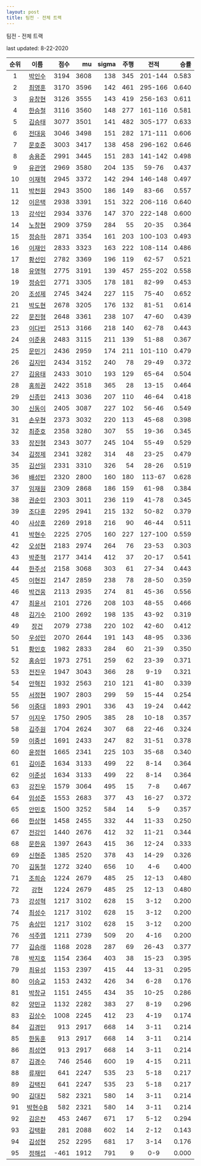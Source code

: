 ```yaml
---
layout: post
title: 팀전 - 전체 트랙
---
```



팀전 - 전체 트랙


last updated: 8-22-2020

| 순위 | 이름 | 점수 | mu | sigma | 주행 | 전적 | 승률 |
|:---:|:---:|---:|---:|---:|---:|:---:|---:|
| 1 | [박인수](../bakinsu) | 3194 | 3608 | 138 | 345 | 201-144 | 0.583 |
| 2 | [최영훈](../choiyeonghun) | 3170 | 3596 | 142 | 461 | 295-166 | 0.640 |
| 3 | [유창현](../yuchanghyeon) | 3126 | 3555 | 143 | 419 | 256-163 | 0.611 |
| 4 | [한승철](../hanseungcheol) | 3116 | 3560 | 148 | 277 | 161-116 | 0.581 |
| 5 | [김승태](../gimseungtae) | 3077 | 3501 | 141 | 482 | 305-177 | 0.633 |
| 6 | [전대웅](../jeondaewoong) | 3046 | 3498 | 151 | 282 | 171-111 | 0.606 |
| 7 | [문호준](../munhojun) | 3003 | 3417 | 138 | 458 | 296-162 | 0.646 |
| 8 | [송용준](../songyongjun) | 2991 | 3445 | 151 | 283 | 141-142 | 0.498 |
| 9 | [유관영](../yugwanyeong) | 2969 | 3580 | 204 | 135 | 59-76 | 0.437 |
| 10 | [이재혁](../ijaehyeok) | 2945 | 3372 | 142 | 294 | 146-148 | 0.497 |
| 11 | [박천원](../bakcheonwon) | 2943 | 3500 | 186 | 149 | 83-66 | 0.557 |
| 12 | [이은택](../ieuntaek) | 2938 | 3391 | 151 | 322 | 206-116 | 0.640 |
| 13 | [강석인](../gangseokin) | 2934 | 3376 | 147 | 370 | 222-148 | 0.600 |
| 14 | [노창현](../nochanghyeon) | 2909 | 3759 | 284 | 55 | 20-35 | 0.364 |
| 15 | [정승하](../jeongseungha) | 2871 | 3354 | 161 | 203 | 100-103 | 0.493 |
| 16 | [이재인](../ijaein) | 2833 | 3323 | 163 | 222 | 108-114 | 0.486 |
| 17 | [황선민](../hwangseongmin) | 2782 | 3369 | 196 | 119 | 62-57 | 0.521 |
| 18 | [유영혁](../yuyeonghyeok) | 2775 | 3191 | 139 | 457 | 255-202 | 0.558 |
| 19 | [정승민](../jeongseungmin) | 2771 | 3305 | 178 | 181 | 82-99 | 0.453 |
| 20 | [조성제](../joseongje) | 2745 | 3424 | 227 | 115 | 75-40 | 0.652 |
| 21 | [박도현](../bakdohyeon) | 2678 | 3205 | 176 | 132 | 81-51 | 0.614 |
| 22 | [문진형](../munjinhyeong) | 2648 | 3361 | 238 | 107 | 47-60 | 0.439 |
| 23 | [이다빈](../idabin) | 2513 | 3166 | 218 | 140 | 62-78 | 0.443 |
| 24 | [이준용](../ijunyong) | 2483 | 3115 | 211 | 139 | 51-88 | 0.367 |
| 25 | [문민기](../munmingi) | 2436 | 2959 | 174 | 211 | 101-110 | 0.479 |
| 26 | [김지민](../gimjimin) | 2434 | 3152 | 240 | 78 | 29-49 | 0.372 |
| 27 | [김응태](../gimeungtae) | 2433 | 3010 | 193 | 129 | 65-64 | 0.504 |
| 28 | [홍희권](../hongheegweon) | 2422 | 3518 | 365 | 28 | 13-15 | 0.464 |
| 29 | [신종민](../shinjongmin) | 2413 | 3036 | 207 | 110 | 46-64 | 0.418 |
| 30 | [신동이](../shindongi) | 2405 | 3087 | 227 | 102 | 56-46 | 0.549 |
| 31 | [손우현](../sonuhyeon) | 2373 | 3032 | 220 | 113 | 45-68 | 0.398 |
| 32 | [최준호](../choijunho) | 2358 | 3280 | 307 | 55 | 19-36 | 0.345 |
| 33 | [장진형](../jangjinhyeong) | 2343 | 3077 | 245 | 104 | 55-49 | 0.529 |
| 34 | [김정제](../gimjeongje) | 2341 | 3282 | 314 | 48 | 23-25 | 0.479 |
| 35 | [김선일](../gimseonil) | 2331 | 3310 | 326 | 54 | 28-26 | 0.519 |
| 36 | [배성빈](../baeseongbin) | 2320 | 2800 | 160 | 180 | 113-67 | 0.628 |
| 37 | [임재원](../imjaewon) | 2309 | 2868 | 186 | 159 | 61-98 | 0.384 |
| 38 | [권순민](../gweonsoonmin) | 2303 | 3011 | 236 | 119 | 41-78 | 0.345 |
| 39 | [조다훈](../jodahun) | 2295 | 2941 | 215 | 132 | 50-82 | 0.379 |
| 40 | [사상훈](../sasanghun) | 2269 | 2918 | 216 | 90 | 46-44 | 0.511 |
| 41 | [박현수](../bakhyeonsu) | 2225 | 2705 | 160 | 227 | 127-100 | 0.559 |
| 42 | [오성현](../oseonghyeon) | 2183 | 2974 | 264 | 76 | 23-53 | 0.303 |
| 43 | [박준혁](../bakjunhyeok) | 2177 | 3414 | 412 | 37 | 20-17 | 0.541 |
| 44 | [한주성](../hanjuseong) | 2158 | 3068 | 303 | 61 | 27-34 | 0.443 |
| 45 | [이현진](../ihyeonjin) | 2147 | 2859 | 238 | 78 | 28-50 | 0.359 |
| 46 | [박건웅](../bakgeonung) | 2113 | 2935 | 274 | 81 | 45-36 | 0.556 |
| 47 | [최윤서](../choiyunseo) | 2101 | 2726 | 208 | 103 | 48-55 | 0.466 |
| 48 | [김기수](../gimgisu) | 2100 | 2692 | 198 | 135 | 43-92 | 0.319 |
| 49 | [장건](../janggeon) | 2079 | 2738 | 220 | 102 | 42-60 | 0.412 |
| 50 | [우성민](../useongmin) | 2070 | 2644 | 191 | 143 | 48-95 | 0.336 |
| 51 | [황인호](../hwanginho) | 1982 | 2833 | 284 | 60 | 21-39 | 0.350 |
| 52 | [홍승민](../hongseungmin) | 1973 | 2751 | 259 | 62 | 23-39 | 0.371 |
| 53 | [전진우](../jeonjinwoo) | 1947 | 3043 | 366 | 28 | 9-19 | 0.321 |
| 54 | [안혁진](../anhyeokjin) | 1932 | 2563 | 210 | 121 | 41-80 | 0.339 |
| 55 | [서정현](../seojeonghyeon) | 1907 | 2803 | 299 | 59 | 15-44 | 0.254 |
| 56 | [이중대](../ijungdae) | 1893 | 2901 | 336 | 43 | 19-24 | 0.442 |
| 57 | [이지우](../ijiu) | 1750 | 2905 | 385 | 28 | 10-18 | 0.357 |
| 58 | [김주원](../gimjuwon) | 1704 | 2624 | 307 | 68 | 22-46 | 0.324 |
| 59 | [이중선](../ijungseon) | 1691 | 2433 | 247 | 82 | 31-51 | 0.378 |
| 60 | [윤정현](../yunjeonghyeon) | 1665 | 2341 | 225 | 103 | 35-68 | 0.340 |
| 61 | [김이준](../gimijun) | 1634 | 3133 | 499 | 22 | 8-14 | 0.364 |
| 62 | [이준성](../ijunseong) | 1634 | 3133 | 499 | 22 | 8-14 | 0.364 |
| 63 | [강진우](../gangjinwu) | 1579 | 3064 | 495 | 15 | 7-8 | 0.467 |
| 64 | [임성준](../imseongjun) | 1553 | 2683 | 377 | 43 | 16-27 | 0.372 |
| 65 | [안민호](../anminho) | 1500 | 3252 | 584 | 14 | 5-9 | 0.357 |
| 66 | [한상현](../hansanghyeon) | 1458 | 2455 | 332 | 44 | 11-33 | 0.250 |
| 67 | [전강인](../jeongangin) | 1440 | 2676 | 412 | 32 | 11-21 | 0.344 |
| 68 | [문한웅](../munhanung) | 1397 | 2643 | 415 | 36 | 12-24 | 0.333 |
| 69 | [신현준](../shinhyeonjun) | 1385 | 2520 | 378 | 43 | 14-29 | 0.326 |
| 70 | [김동철](../gimdongcheol) | 1272 | 3240 | 656 | 10 | 4-6 | 0.400 |
| 71 | [조희승](../joheeseung) | 1224 | 2679 | 485 | 25 | 12-13 | 0.480 |
| 72 | [강현](../ganghyeon) | 1224 | 2679 | 485 | 25 | 12-13 | 0.480 |
| 73 | [강성혁](../gangseonghyeok) | 1217 | 3102 | 628 | 15 | 3-12 | 0.200 |
| 74 | [최성수](../choiseongsu) | 1217 | 3102 | 628 | 15 | 3-12 | 0.200 |
| 75 | [송상민](../songsangmin) | 1217 | 3102 | 628 | 15 | 3-12 | 0.200 |
| 76 | [석주엽](../seokjuyeob) | 1211 | 2739 | 509 | 20 | 4-16 | 0.200 |
| 77 | [김승래](../gimseungrae) | 1168 | 2028 | 287 | 69 | 26-43 | 0.377 |
| 78 | [박지호](../bakjiho) | 1154 | 2364 | 403 | 38 | 15-23 | 0.395 |
| 79 | [최유성](../choiyuseong) | 1153 | 2397 | 415 | 44 | 13-31 | 0.295 |
| 80 | [이승교](../iseunggyo) | 1153 | 2432 | 426 | 34 | 6-28 | 0.176 |
| 81 | [박창규](../bakchanggyu) | 1151 | 2455 | 434 | 35 | 10-25 | 0.286 |
| 82 | [양민규](../yangmingyu) | 1132 | 2282 | 383 | 27 | 8-19 | 0.296 |
| 83 | [김상수](../gimsangsu) | 1008 | 2245 | 412 | 23 | 4-19 | 0.174 |
| 84 | [김경민](../gimgyeongmin) | 913 | 2917 | 668 | 14 | 3-11 | 0.214 |
| 85 | [한동훈](../handonghun) | 913 | 2917 | 668 | 14 | 3-11 | 0.214 |
| 86 | [최성연](../choiseongyeon) | 913 | 2917 | 668 | 14 | 3-11 | 0.214 |
| 87 | [김경수](../gimgyeongsu) | 746 | 2546 | 600 | 19 | 4-15 | 0.211 |
| 88 | [류재민](../ryujaemin) | 641 | 2247 | 535 | 23 | 5-18 | 0.217 |
| 89 | [김택진](../gimtaekjin) | 641 | 2247 | 535 | 23 | 5-18 | 0.217 |
| 90 | [김대진](../gimdaejin) | 582 | 2321 | 580 | 14 | 3-11 | 0.214 |
| 91 | [박현수B](../bakhyeonsu-b) | 582 | 2321 | 580 | 14 | 3-11 | 0.214 |
| 92 | [김은찬](../gimeunchan) | 453 | 2467 | 671 | 17 | 5-12 | 0.294 |
| 93 | [김택환](../gimtaekhwan) | 281 | 2088 | 602 | 14 | 2-12 | 0.143 |
| 94 | [김성현](../gimseonghyeon) | 252 | 2295 | 681 | 17 | 3-14 | 0.176 |
| 95 | [정해섭](../jeonghaeseop) | -461 | 1912 | 791 | 9 | 0-9 | 0.000 |
